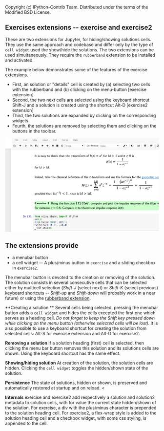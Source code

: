Copyright (c) IPython-Contrib Team.
Distributed under the terms of the Modified BSD License.

## Exercises extensions -- exercise and exercise2

These are two extensions for Jupyter, for hiding/showing solutions cells. They use the same approach and codebase and differ only by the type of <code>cell widget</code> used the show/hide the solutions. The two extensions can be used simultaneously. They require the <code>rubberband</code> extension to be installed and activated. 

The example below demonstrates some of the features of the exercise extensions. 

- First, an solution or "details" cell is created by (a) selecting two cells with the rubberband and (b) clicking on the menu-button [exercise extension]
- Second, the two next cells are selected using the keyboard shortcut Shift-J and a solution is created using the shortcut Alt-D [exercise2 extension]
- Third, the two solutions are expanded by clicking on the corresponding widgets
- Fourth, the solutions are removed by selecting them and clicking on the buttons in the toolbar. 

![](image.gif)


## The extensions provide

- a menubar button
- a cell widget -- A plus/minus button in <code>exercise</code> and a sliding checkbox in <code>exercise2</code>.

The menubar button is devoted to the creation or removing of the solution. The solution consists in several consecutive cells that can be selected either by multicell selection (*Shift-J* (select next) or *Shift-K* (select previous) keyboard shortcuts --
*Shift-up* and *Shift-down* will probably work in a near future) or using the <a href="https://github.com/ipython-contrib/jupyter_contrib_nbextensions/wiki/Rubberband" target="_blank">rubberband extension</a>.

**Creating a solution **
Several cells being selected, pressing the menubar button adds a <code>cell widget</code> and hides the cells excepted the first one which serves as a heading cell. *Do not forget to keep the Shift key pressed down while clicking on the menu button 
(otherwise selected cells will be lost)*. It is also possible to use a keyboard shortcut for creating the solution from selected cells: Alt-S for exercise extension and Alt-D for exercise2. 

**Removing a solution** If a solution heading (first) cell is selected, then clicking the menu bar button removes this solution and its solutions cells are shown. Using the keyboard shortcut has the same effect. 

**Showing/hiding solution**  At creation of the solution, the solution cells are hidden. Clicking the <code>cell widget</code> toggles the hidden/shown state of the solution. 

**Persistence** The state of solutions, hidden or shown, is preserved and automatically restored at startup and on reload.  <

**Internals** exercise and exercise2 add respectively a solution and solution2 metadata to solution cells, with for value the current state hidden/shown of the solution. For exercise, a div with the plus/minus character is prepended to the solution heading cell. For exercise2, a flex-wrap style is added to the solution heading cell and a checkbox widget, with some css styling, is appended to the cell. 


